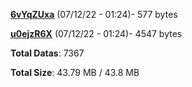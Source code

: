 [**6vYqZUxa**](/data/6vYqZUxa.txt) (07/12/22 - 01:24)- 577 bytes

[**u0ejzR6X**](/data/u0ejzR6X.txt) (07/12/22 - 01:24)- 4547 bytes

**Total Datas**: 7367

**Total Size**: 43.79 MB / 43.8 MB